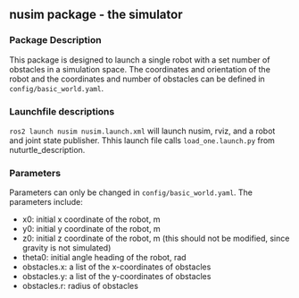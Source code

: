 ## nusim package - the simulator

### Package Description
This package is designed to launch a single robot with a set number of obstacles in a simulation space. The coordinates and orientation of the robot and the coordinates and number of obstacles can be defined in `config/basic_world.yaml`.

### Launchfile descriptions
`ros2 launch nusim nusim.launch.xml` will launch nusim, rviz, and a robot and joint state publisher. Thhis launch file calls `load_one.launch.py` from nuturtle_description.

### Parameters
Parameters can only be changed in `config/basic_world.yaml`. The parameters include:

- x0: initial x coordinate of the robot, m
- y0: initial y coordinate of the robot, m
- z0: initial z coordinate of the robot, m (this should not be modified, since gravity is not simulated)
- theta0: initial angle heading of the robot, rad
- obstacles.x: a list of the x-coordinates of obstacles
- obstacles.y: a list of the y-coordinates of obstacles
- obstacles.r: radius of obstacles